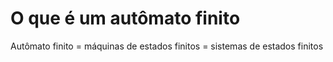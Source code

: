 # O que é um autômato finito

Autômato finito = máquinas de estados finitos = sistemas de estados finitos


